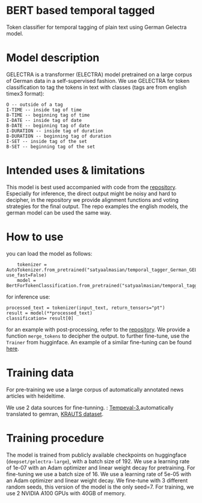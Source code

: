 # BERT based temporal tagged 

Token classifier for temporal tagging of plain text using German Gelectra model. 
# Model description
GELECTRA is a transformer (ELECTRA) model pretrained on a large corpus of German data in a self-supervised fashion. We use GELECTRA for token classification to tag the tokens in text with classes (tags are from english timex3 format): 
```
O -- outside of a tag 
I-TIME -- inside tag of time 
B-TIME -- beginning tag of time
I-DATE -- inside tag of date 
B-DATE -- beginning tag of date
I-DURATION -- inside tag of duration 
B-DURATION -- beginning tag of duration
I-SET -- inside tag of the set 
B-SET -- beginning tag of the set
```


# Intended uses & limitations
This model is best used accompanied with code from the [repository](https://github.com/satya77/Transformer_Temporal_Tagger). Especially for inference, the direct output might be noisy and hard to decipher, in the repository we provide alignment functions and voting strategies for the final output. The repo examples the english models, the german model can be used the same way.

# How to use
you can load the model as follows:
```
    tokenizer = AutoTokenizer.from_pretrained("satyaalmasian/temporal_tagger_German_GELECTRA", use_fast=False)
    model = BertForTokenClassification.from_pretrained("satyaalmasian/temporal_tagger_German_GELECTRA")

```
for inference use: 
```
processed_text = tokenizer(input_text, return_tensors="pt")
result = model(**processed_text)
classification= result[0]

```
for an example with post-processing, refer to the [repository](https://github.com/satya77/Transformer_Temporal_Tagger). 
We provide a function `merge_tokens` to decipher the output. 
to further fine-tune, use the `Trainer` from hugginface. An example of a similar fine-tuning can be found [here](https://github.com/satya77/Transformer_Temporal_Tagger/blob/master/run_token_classifier.py).

# Training data

For pre-training we use a large corpus of automatically annotated news articles with heideltime. 

We use 2 data sources for fine-tunning. : 
[Tempeval-3](https://www.cs.york.ac.uk/semeval-2013/task1/index.php%3Fid=data.html),automatically translated to gemran, 
[KRAUTS dataset](https://github.com/JannikStroetgen/KRAUTS). 

# Training procedure
The model is trained from publicly available checkpoints on huggingface (`deepset/gelectra-large`), with a batch size of 192. We use a learning rate of 1e-07 with an Adam optimizer and linear weight decay for pretraining. 
For fine-tuning we use a batch size of 16. We use a learning rate of 5e-05 with an Adam optimizer and linear weight decay.
We fine-tune with 3 different random seeds, this version of the model is the only seed=7.
For training, we use 2 NVIDIA A100 GPUs with 40GB of memory. 

 

